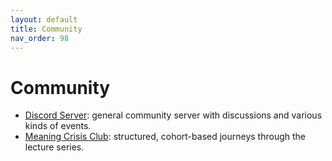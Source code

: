 ```yaml
---
layout: default
title: Community
nav_order: 98
---
```


# Community

- [Discord Server](https://discord.gg/n75nvtK): general community server with discussions and various kinds of events.
- [Meaning Crisis Club](https://meaningcrisis.club): structured, cohort-based journeys through the lecture series.


